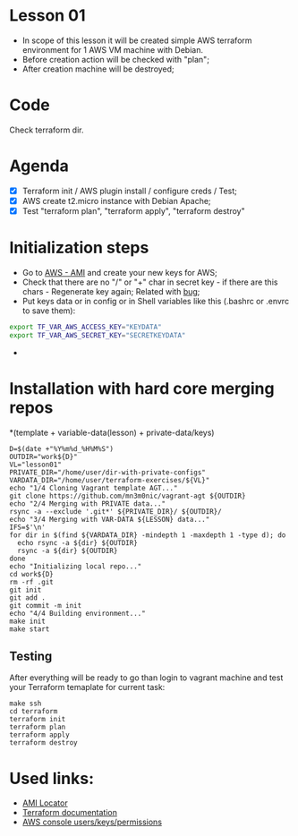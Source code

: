 # Lesson 01

- In scope of this lesson it will be created simple AWS terraform environment for 1 AWS VM machine with Debian.
- Before creation action will be checked with "plan";
- After creation machine will be destroyed;

# Code

Check terraform dir.

# Agenda


- [X] Terraform init / AWS plugin install / configure creds / Test;
- [X] AWS create t2.micro instance with Debian Apache;
- [X] Test "terraform plan",  "terraform apply", "terraform destroy"

# Initialization steps

- Go to [AWS - AMI](https://console.aws.amazon.com/iam/home?#/users/nick?section=security_credentials) and create your new keys for AWS;
- Check that there are no "/" or "+" char in secret key - if there are this chars - Regenerate key again; Related with [bug](https://github.com/hashicorp/terraform/issues/2972);
- Put keys data or in config or in Shell variables like this (.bashrc or .envrc to save them):

```bash
export TF_VAR_AWS_ACCESS_KEY="KEYDATA"
export TF_VAR_AWS_SECRET_KEY="SECRETKEYDATA"
```
- 

# Installation with hard core merging repos

*(template + variable-data(lesson) + private-data/keys)

```
D=$(date +"%Y%m%d_%H%M%S")
OUTDIR="work${D}"
VL="lesson01"
PRIVATE_DIR="/home/user/dir-with-private-configs"
VARDATA_DIR="/home/user/terraform-exercises/${VL}"
echo "1/4 Cloning Vagrant template AGT..."
git clone https://github.com/mn3m0nic/vagrant-agt ${OUTDIR}
echo "2/4 Merging with PRIVATE data..."
rsync -a --exclude '.git*' ${PRIVATE_DIR}/ ${OUTDIR}/
echo "3/4 Merging with VAR-DATA ${LESSON} data..."
IFS=$'\n'
for dir in $(find ${VARDATA_DIR} -mindepth 1 -maxdepth 1 -type d); do
  echo rsync -a ${dir} ${OUTDIR}
  rsync -a ${dir} ${OUTDIR}
done
echo "Initializing local repo..."
cd work${D}
rm -rf .git
git init
git add .
git commit -m init
echo "4/4 Building environment..."
make init
make start
```

## Testing

After everything will be ready to go than login to vagrant machine and test your 
Terraform temaplate for current task:

```
make ssh
cd terraform
terraform init
terraform plan
terraform apply
terraform destroy
```


# Used links:

* [AMI Locator](https://cloud-images.ubuntu.com/locator/ec2/)
* [Terraform documentation](https://www.terraform.io/docs/providers/aws/)
* [AWS console users/keys/permissions](https://console.aws.amazon.com/iam/home?#/home)

